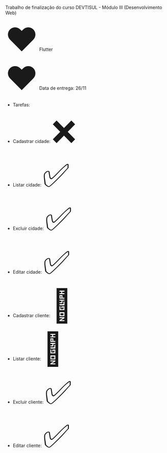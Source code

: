 

Trabalho de finalização do curso DEVTISUL - Módulo III (Desenvolvimento Web)

<span style='font-size:100px;'>&#10084;</span> Flutter <br>
<span style='font-size:100px;'>&#10084;</span> Data de entrega: 26/11

- Tarefas: 
 - Cadastrar cidade: <span style='font-size:100px;'>&#10060;</span>
 - Listar cidade: <span style='font-size:100px;'>&#9989;</span>
 - Excluir cidade: <span style='font-size:100px;'>&#9989;</span>
 - Editar cidade: <span style='font-size:100px;'>&#9989;</span>

 - Cadastrar cliente: <span style='font-size:100px;'>&#128030;</span>
 - Listar cliente: <span style='font-size:100px;'>&#128030;</span>
 - Excluir cliente: <span style='font-size:100px;'>&#9989;</span>
 - Editar cliente: <span style='font-size:100px;'>&#9989;</span>
